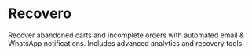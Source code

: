 # Recovero
Recover abandoned carts and incomplete orders with automated email &amp; WhatsApp notifications. Includes advanced analytics and recovery tools.
